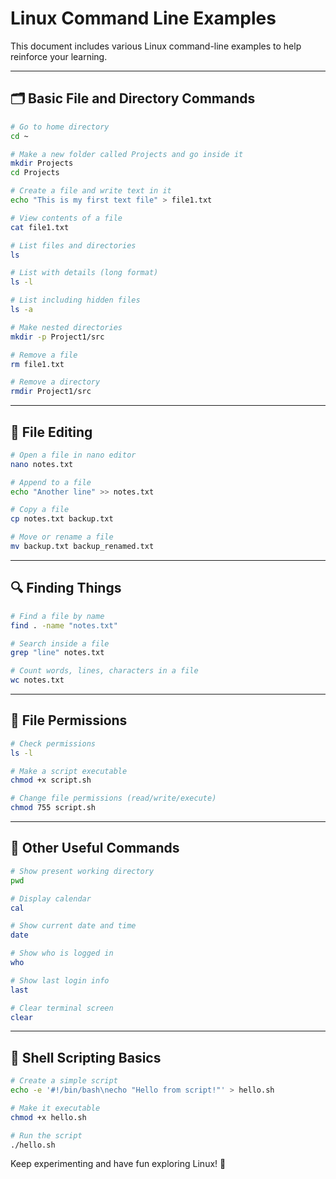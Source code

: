 
# Linux Command Line Examples

This document includes various Linux command-line examples to help reinforce your learning.

---

## 🗂️ Basic File and Directory Commands

```bash
# Go to home directory
cd ~

# Make a new folder called Projects and go inside it
mkdir Projects
cd Projects

# Create a file and write text in it
echo "This is my first text file" > file1.txt

# View contents of a file
cat file1.txt

# List files and directories
ls

# List with details (long format)
ls -l

# List including hidden files
ls -a

# Make nested directories
mkdir -p Project1/src

# Remove a file
rm file1.txt

# Remove a directory
rmdir Project1/src
```

---

## 📝 File Editing

```bash
# Open a file in nano editor
nano notes.txt

# Append to a file
echo "Another line" >> notes.txt

# Copy a file
cp notes.txt backup.txt

# Move or rename a file
mv backup.txt backup_renamed.txt
```

---

## 🔍 Finding Things

```bash
# Find a file by name
find . -name "notes.txt"

# Search inside a file
grep "line" notes.txt

# Count words, lines, characters in a file
wc notes.txt
```

---

## 🔐 File Permissions

```bash
# Check permissions
ls -l

# Make a script executable
chmod +x script.sh

# Change file permissions (read/write/execute)
chmod 755 script.sh
```

---

## 🧠 Other Useful Commands

```bash
# Show present working directory
pwd

# Display calendar
cal

# Show current date and time
date

# Show who is logged in
who

# Show last login info
last

# Clear terminal screen
clear
```

---

## 🧪 Shell Scripting Basics

```bash
# Create a simple script
echo -e '#!/bin/bash\necho "Hello from script!"' > hello.sh

# Make it executable
chmod +x hello.sh

# Run the script
./hello.sh
```

Keep experimenting and have fun exploring Linux! 🚀
